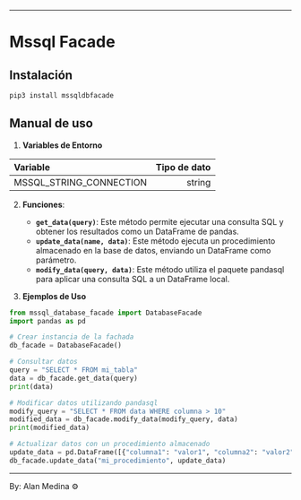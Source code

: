
---

# Mssql Facade

## Instalación

```bash
pip3 install mssqldbfacade
```

## Manual de uso
1. **Variables de Entorno**

| Variable | Tipo de dato |
|:-|-:|
|MSSQL_STRING_CONNECTION|string|

2. **Funciones**:
   - **`get_data(query)`**: Este método permite ejecutar una consulta SQL y obtener los resultados como un DataFrame de pandas.
   - **`update_data(name, data)`**: Este método ejecuta un procedimiento almacenado en la base de datos, enviando un DataFrame como parámetro.
   - **`modify_data(query, data)`**: Este método utiliza el paquete pandasql para aplicar una consulta SQL a un DataFrame local.

3. **Ejemplos de Uso**
```py
from mssql_database_facade import DatabaseFacade
import pandas as pd

# Crear instancia de la fachada
db_facade = DatabaseFacade()

# Consultar datos
query = "SELECT * FROM mi_tabla"
data = db_facade.get_data(query)
print(data)

# Modificar datos utilizando pandasql
modify_query = "SELECT * FROM data WHERE columna > 10"
modified_data = db_facade.modify_data(modify_query, data)
print(modified_data)

# Actualizar datos con un procedimiento almacenado
update_data = pd.DataFrame([{"columna1": "valor1", "columna2": "valor2"}])
db_facade.update_data("mi_procedimiento", update_data)

```

---

By: Alan Medina ⚙️
